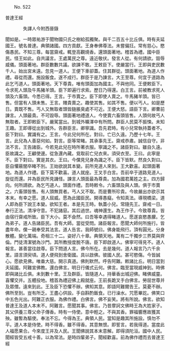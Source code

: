 ﻿　　No. 522

普達王經

　　　　失譯人今附西晉錄


聞如是。一時眾祐游于聞物國只氏之樹給孤獨聚。與千二百五十比丘俱。時有夫延國王。號名普達。典領諸國。四方貢獻。王身奉佛尊法。未嘗偏抂。常有慈心。愍傷愚民。不知三尊。每當齋戒。輒登高觀燒香。還頭面著地。稽首為禮。國中臣民。怪王如此。自共議言。王處萬民之尊。遠近敬伏。發言人從。有何請欲。毀辱威儀。頭面著地。群臣數數共議。欲諫不敢。王敕臣下。使嚴當行。王即與吏民數千人。始出宮未遠。忽見一道人。王便下車卻蓋。住其群從。頭面著地。為道人作禮。尋從而還。施設飯食。遂不成行。群臣于是乃諫言。大王至尊。何宜于道路為此乞丐道人。頭面著地。天下尊貴。唯有頭面加為國主。不與他同。王便敕臣下。令求死人頭及牛馬豬羊頭。臣下即遍行求索。歷日乃得還。白王言。前被教求死人頭及六畜頭。今悉已得。王言。于市賣之。臣下即使人賣之。牛馬豬羊頭。皆已售。但當有人頭未售。王言。賤貴賣之。趣使其售。如其不售。便以丐人。如是歷日。賣既不售。丐人又無取者頭皆膖脹臭處不可近。王便大怒。語臣下言。卿曹前諫言。人頭最貴。不可毀辱。頭面著地禮道人。今使賣六畜頭皆售。人頭何故丐人無取者。王即敕臣下。嚴駕當出。到城外曠澤中有所問。群臣人民莫不振悚。未知王趣。王即導從出到城外。告群臣言。卿寧識。吾先君時。有小兒常執持蓋者不。臣下對曰。實識有之。王言。今此兒何所在。對曰。亡已久遠。乃歷十七年。王言。此兒為人善惡何如。對言。臣等常睹。其承事先王。齋戒恭肅。誠信自守。非法不言。王告諸臣。今若見此兒在時所著衣服。寧識之不。諸臣對曰。雖自久遠。臣故識之。王顧使邊。從急還內藏。覓取前亡兒衣來。須臾衣至。王曰。此寧是不。臣下對曰。實是其衣。王曰。今儻見兒身為識之不。臣下皆默。然良久對曰。臣自懼蔽闇卒睹不別。王始欲說其本變。前所見道人來到。王大歡喜。起頭面著地。為道人作禮。臣下莫不歡喜。道人就座。王叉手白言。吾前卒于道路見道人。旋從而還。并為臣民所見譏怪。諫言人頭面最為尊貴。加為國君萬姓之主。四方歸向。何所請欲。為乞丐道人。頭面作禮。吾時敕令。六畜頭及與人頭。俱于市賣之。六畜頭皆售。有人頭無買者。丐人又不取。而是曹所珍貴。今故嚴出亦欲示其本末。有幸之愿。道人屈威。愿為此國臣民。開導愚癡。令知真法。導現橋梁。道人即為臣下說王本變。欲知王者。本是先王時。執蓋小兒。常隨先王。齋戒一日。奉行正法。清凈守意。不犯諸惡。其后過世。魂神還生。為王作子。今致尊貴。皆由宿行齋戒所致。臣下大小。莫不僉然。曰吾等幸遇得睹道人。愿遂哀愍愚朦。乞為弟子。道人告諸臣民。吾有大師。當從受問。諸臣報言。愿聞大師何所施行。皆盡年命。儻一親奉受其法言。道人告言。我師號曰。佛身能飛行。頂有圓光。分身散體。變化萬端。奇相三十二。姿好八十章。典領天地。萬有二千獨步三界莫與齊倫。門徒清潔號為沙門。其所教授度脫不唐。臣下即啟道人。佛寧可得見不。道人報言。甚善當往啟尊。臣下問道人言。佛今所在。去是幾何。道人報言乃六千余里。語言須臾頃。道人便飛到舍衛國。具以啟佛。彼國人民。甚可愍傷。今皆誠心。愿欲見佛。唯垂大慈。開示真道。佛則默然。呼告阿難。敕諸比丘。明日當到夫延國。阿難宣佛教。還白佛言。明日行儀式云何。佛言。臨至當現威神到。時佛即與諸比丘俱。未到數十里。王及群臣。皆隨道人。持華香出城迎佛。睹佛威靈。喜懼交并。五體投地。稽首為禮迎佛上殿就座。王前長跪叉手白佛言。勞屈世尊并及眾僧。遠來到此。王及臣下恐懼不辦。佛知其意。即語阿難爾告王。莫憂不辦。佛所至到。豈有所乏。王盡心供設。手自斟酌飯食。已行澡水。咒愿畢訖。佛笑口中五色光出。阿難正衣服。為佛作禮。白佛言。佛不妄笑。將有所說。佛言。欲知普達王及道人本末不。阿難言。愿聞其事。佛言。乃昔摩訶文佛時王為大姓家子。其父供養三尊父命子傳香。時有一侍使。意中輕之。不與其香。罪福響應故獲其殃。雖暫為驅使。奉法不忘。今得為王。典領人民。當知是趣其所施設。慎勿不平。道人本是侍使。時不得香。雖不得香。其意無恨。即誓言。若我得道。當度此人福愿果合。今來度王并及人民。王聞佛說其本末意解。即得須陀洹。國中人民。聞經皆受五戒十善。以為常法。是時四輩弟子。聞經歡喜。前為佛作禮而去普達王經
